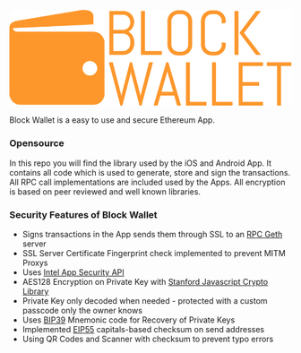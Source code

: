 [![alt text](logo.png)](https://www.blockwallet.eu)

Block Wallet is a easy to use and secure Ethereum App.

### Opensource
In this repo you will find the library used by the iOS and Android App. It contains all code which is used to generate, store and sign the transactions. All RPC call implementations are included used by the Apps. All encryption is based on peer reviewed and well known libraries.

### Security Features of Block Wallet
  - Signs transactions in the App sends them through SSL to an [RPC Geth](https://github.com/ethereum/go-ethereum/wiki/geth) server
  - SSL Server Certificate Fingerprint check implemented to prevent MITM Proxys
  - Uses [Intel App Security API](https://software.intel.com/en-us/app-security-api/api)
  - AES128 Encryption on Private Key with [Stanford Javascript Crypto Library](https://github.com/bitwiseshiftleft/sjcl)
  - Private Key only decoded when needed - protected with a custom passcode only the owner knows
  - Uses [BIP39](https://github.com/bitcoin/bips/blob/master/bip-0039.mediawiki) Mnemonic code for Recovery of Private Keys
  - Implemented [EIP55](https://github.com/ethereum/EIPs/issues/55) capitals-based checksum on send addresses
  - Using QR Codes and Scanner with checksum to prevent typo errors

